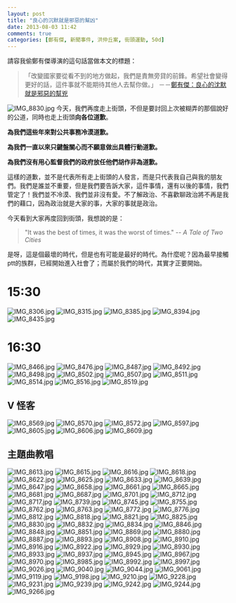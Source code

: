 ```yaml
---
layout: post
title: "良心的沉默就是邪惡的幫凶"
date: 2013-08-03 11:42
comments: true
categories: [鄭有傑, 新聞事件, 洪仲丘案, 街頭運動, 50d]
---
```

請容我偷鄭有傑導演的這句話當做本文的標題：
> 「改變國家要從看不到的地方做起，我們是責無旁貸的前鋒。希望社會變得更好的話，這件事就不能期待其他人去幫你做。」
> －－[鄭有傑：良心的沈默就是邪惡的幫兇](http://pnn.pts.org.tw/main/2013/08/02/%E9%84%AD%E6%9C%89%E5%82%91%EF%BC%9A%E8%89%AF%E5%BF%83%E7%9A%84%E6%B2%88%E9%BB%98%E5%B0%B1%E6%98%AF%E9%82%AA%E6%83%A1%E7%9A%84%E5%B9%AB%E5%85%87/ "鄭有傑：良心的沈默就是邪惡的幫兇")

![IMG_8830.jpg](/assets/img/LK2YonkTk6EFOpODKSKe_IMG_8830.jpg)
今天，我們再度走上街頭，不但是要討回上次被糊弄的那個說好的公道，同時也走上街頭**向各位道歉**。

__為我們這些年來對公共事務冷漠道歉。__

__為我們一直以來只鍵盤關心而不願意做出具體行動道歉。__

__為我們沒有用心監督我們的政府放任他們胡作非為道歉。__

這樣的道歉，並不是代表所有走上街頭的人發言，而是只代表我自己與我的朋友們。我們是誰並不重要，但是我們要告訴大家，這件事情，還有以後的事情，我們管定了！我們並不冷漠、我們並非沒有愛。不了解政治、不喜歡聊政治將不再是我們的藉口，因為政治就是大家的事，大家的事就是政治。

今天看到大家再度回到街頭，我想說的是：

> "It was the best of times, it was the worst of times."
> -- *A Tale of Two Cities*

是呀，這是個最壞的時代，但是也有可能是最好的時代。為什麼呢？因為最早接觸ptt的族群，已經開始進入社會了；而屬於我們的時代，其實才正要開始。

<!--more-->

# 15:30

![IMG_8306.jpg](/assets/img/mL3dmlEIR7aEVN9eMbCj_IMG_8306.jpg)
![IMG_8315.jpg](/assets/img/fxvqDCtTEqnN7n5b0KAr_IMG_8315.jpg)
![IMG_8385.jpg](/assets/img/bpd63z9S8awjaN9Drfm1_IMG_8385.jpg)
![IMG_8394.jpg](/assets/img/9gev1gV7T8GMkD6OzsQO_IMG_8394.jpg)
![IMG_8435.jpg](/assets/img/ocs2GbrdRyrHkpwtDma3_IMG_8435.jpg)
# 16:30
![IMG_8466.jpg](/assets/img/LSyVlWioR5Cxet4TzeGb_IMG_8466.jpg)
![IMG_8476.jpg](/assets/img/IJgkjPDhT22CsUXFoQxB_IMG_8476.jpg)
![IMG_8487.jpg](/assets/img/DefnPle0QQip3GIHcIhD_IMG_8487.jpg)
![IMG_8492.jpg](/assets/img/aGUxPCJjTxzTtYgp31zv_IMG_8492.jpg)
![IMG_8498.jpg](/assets/img/8vCVHDrHSwyHuvZ7tr9r_IMG_8498.jpg)
![IMG_8502.jpg](/assets/img/X76klFPwSB2KNIhxzGpd_IMG_8502.jpg)
![IMG_8507.jpg](/assets/img/s6VVnSNCRAySWHoZmrI8_IMG_8507.jpg)
![IMG_8511.jpg](/assets/img/ajhPTt2sS6mtbFXHS8xO_IMG_8511.jpg)
![IMG_8514.jpg](/assets/img/AwdMz9y2RKOAwgoelTRW_IMG_8514.jpg)
![IMG_8516.jpg](/assets/img/YRsbTvoNQc2Ff4Dcxh40_IMG_8516.jpg)
![IMG_8519.jpg](/assets/img/hjpg7UN4SOOdDtADhgpA_IMG_8519.jpg)
## V 怪客
![IMG_8569.jpg](/assets/img/HLKTaemLSNKxl5zMvePX_IMG_8569.jpg)
![IMG_8570.jpg](/assets/img/e5LsQLTuTeqmBDJ5ApCA_IMG_8570.jpg)
![IMG_8572.jpg](/assets/img/WXbNqEmjRZKcOD5VFm0m_IMG_8572.jpg)
![IMG_8597.jpg](/assets/img/XTwDlQD7TqWRsDNVKV1P_IMG_8597.jpg)
![IMG_8605.jpg](/assets/img/geAlaOUwTKqmd4rDIllg_IMG_8605.jpg)
![IMG_8606.jpg](/assets/img/DyR36cdtTIiqg0rgVyAE_IMG_8606.jpg)
![IMG_8609.jpg](/assets/img/haT9UbePQvyy97lGPPIU_IMG_8609.jpg)
## 主題曲教唱
![IMG_8613.jpg](/assets/img/SjuXbMbtTR68ODpRtg0d_IMG_8613.jpg)
![IMG_8615.jpg](/assets/img/cjCM5DZVQFK86CIzsTVI_IMG_8615.jpg)
![IMG_8616.jpg](/assets/img/qt3wOGluT4m3IhkOrg5r_IMG_8616.jpg)
![IMG_8618.jpg](/assets/img/UzxO6bT2SUiiXLc5Ltsw_IMG_8618.jpg)
![IMG_8622.jpg](/assets/img/ZT5lfq95QZmhEdQvCJo3_IMG_8622.jpg)
![IMG_8625.jpg](/assets/img/YoIuUWjSSdCaGBH12hd6_IMG_8625.jpg)
![IMG_8633.jpg](/assets/img/CiVetDNbRFaVGCB5tfG7_IMG_8633.jpg)
![IMG_8639.jpg](/assets/img/oMZrtXdeQMOHIaBcpd8w_IMG_8639.jpg)
![IMG_8647.jpg](/assets/img/vNWKLU66QBmQYuH37QZE_IMG_8647.jpg)
![IMG_8658.jpg](/assets/img/eTyxAkwR3WQeeE1nYo2w_IMG_8658.jpg)
![IMG_8661.jpg](/assets/img/VqZ7SfJESeKJum0Cglrf_IMG_8661.jpg)
![IMG_8665.jpg](/assets/img/rghYopRfWRLMyKKGgBKw_IMG_8665.jpg)
![IMG_8681.jpg](/assets/img/C4mdeCFOQnmrJYJCgvEh_IMG_8681.jpg)
![IMG_8687.jpg](/assets/img/b3T1PZTxTySlFZQPqgSo_IMG_8687.jpg)
![IMG_8701.jpg](/assets/img/USo75V4xR86MkifPseMo_IMG_8701.jpg)
![IMG_8712.jpg](/assets/img/FzIjM2eoSweN5GvQsieD_IMG_8712.jpg)
![IMG_8717.jpg](/assets/img/edfx8YJuTVyIYhnnXm5z_IMG_8717.jpg)
![IMG_8739.jpg](/assets/img/8XyXn4AwSLqKwTxzFqMK_IMG_8739.jpg)
![IMG_8745.jpg](/assets/img/RBLvpS3S4iEgouAylxPO_IMG_8745.jpg)
![IMG_8755.jpg](/assets/img/vvrEEbz9QViJ6C7B2T2a_IMG_8755.jpg)
![IMG_8762.jpg](/assets/img/WvLKtbJTHCYKCpOoaQUg_IMG_8762.jpg)
![IMG_8763.jpg](/assets/img/vwKGYkCQdCHiJqAo4yKq_IMG_8763.jpg)
![IMG_8772.jpg](/assets/img/qQxgHH5YQP09HO8TK64A_IMG_8772.jpg)
![IMG_8776.jpg](/assets/img/WIEELOCMQFnKqaKnTqle_IMG_8776.jpg)
![IMG_8812.jpg](/assets/img/zwUGPC8LRySdDGOgCKh9_IMG_8812.jpg) 
![IMG_8818.jpg](/assets/img/297Q49SUTJ6NLRWmnrLq_IMG_8818.jpg)
![IMG_8821.jpg](/assets/img/2P0QWRTJGlWn0f8ahFTQ_IMG_8821.jpg)
![IMG_8825.jpg](/assets/img/csxCJhvT9ocMaIb7iiJg_IMG_8825.jpg)
![IMG_8830.jpg](/assets/img/iUf04P8aSmi8Ceh6xrgg_IMG_8830.jpg)
![IMG_8832.jpg](/assets/img/sMVD4NbDRpeF8B038WWA_IMG_8832.jpg)
![IMG_8834.jpg](/assets/img/WnvSCWuCQDanTO91grrh_IMG_8834.jpg)
![IMG_8846.jpg](/assets/img/Vp016IluSFCI6j10oPd7_IMG_8846.jpg)
![IMG_8848.jpg](/assets/img/XLvOeQbzSdy3GLtx0a8Z_IMG_8848.jpg)
![IMG_8851.jpg](/assets/img/TIGQqVeJS0afi18fqlQ7_IMG_8851.jpg)
![IMG_8869.jpg](/assets/img/zrAegJmRYOfMkFko32so_IMG_8869.jpg)
![IMG_8880.jpg](/assets/img/GgoiPUCaTd28SJqtsimn_IMG_8880.jpg)
![IMG_8887.jpg](/assets/img/51ygGinRedQfrhDjYcDA_IMG_8887.jpg)
![IMG_8893.jpg](/assets/img/wHtfu4hTZKoM9SadL1Uo_IMG_8893.jpg)
![IMG_8908.jpg](/assets/img/s8X29uIPSf6vfJCC8CUQ_IMG_8908.jpg)
![IMG_8910.jpg](/assets/img/ZyeNoQ70Q9ia0gM6dKdX_IMG_8910.jpg)
![IMG_8916.jpg](/assets/img/t1GakcQwSECjZjWoXdrN_IMG_8916.jpg)
![IMG_8922.jpg](/assets/img/kFA5dphZSv62sjDFONKo_IMG_8922.jpg)
![IMG_8929.jpg](/assets/img/KeVtrX3SciUJIzHKQwmi_IMG_8929.jpg)
![IMG_8930.jpg](/assets/img/YDQoUzMrR5S3bzIIBuzI_IMG_8930.jpg)
![IMG_8933.jpg](/assets/img/Zsj0kHG8R72TT9DlbTAQ_IMG_8933.jpg)
![IMG_8937.jpg](/assets/img/6D6FuldVQfuxEsBNA7RJ_IMG_8937.jpg)
![IMG_8945.jpg](/assets/img/2yRyiag3SoCQRhOHhFBb_IMG_8945.jpg)
![IMG_8967.jpg](/assets/img/zQ3QBHQ8KjPyOOJegCXA_IMG_8967.jpg)
![IMG_8970.jpg](/assets/img/lZHiD7R3Q9ythC4WGSmH_IMG_8970.jpg)
![IMG_8985.jpg](/assets/img/coTQGVMjQ5CyoRfmlpwq_IMG_8985.jpg)
![IMG_8992.jpg](/assets/img/2w0hvcKIR3iBUss0geoW_IMG_8992.jpg)
![IMG_8997.jpg](/assets/img/62iV94iSXSHyagDIAcIX_IMG_8997.jpg)
![IMG_9026.jpg](/assets/img/BWSlpoXnTr2q1D9xmMkm_IMG_9026.jpg)
![IMG_9040.jpg](/assets/img/dUAu4ecQnuyD4Dyh1nw3_IMG_9040.jpg)
![IMG_9044.jpg](/assets/img/QNqI0aSxSoiQrjvWL2cw_IMG_9044.jpg)
![IMG_9061.jpg](/assets/img/wFVR3hYOTTuCLjQPzvz1_IMG_9061.jpg)
![IMG_9119.jpg](/assets/img/KRqhIAnfRtKFuEdFS2Oa_IMG_9119.jpg)
![IMG_9198.jpg](/assets/img/muhPFyBuQien0PEeOhHp_IMG_9198.jpg)
![IMG_9210.jpg](/assets/img/FGlxdK1XQhK4Vkru1N8a_IMG_9210.jpg)
![IMG_9228.jpg](/assets/img/WjaAJzarQuLhkDlqsO45_IMG_9228.jpg)
![IMG_9231.jpg](/assets/img/1tI1D8CwTFyDHeDui11n_IMG_9231.jpg)
![IMG_9239.jpg](/assets/img/eUDPZcLdRGeMTC2vzPZm_IMG_9239.jpg)
![IMG_9242.jpg](/assets/img/fAD6XWfRj2YljZUKHOhQ_IMG_9242.jpg)
![IMG_9244.jpg](/assets/img/q6DT5xEgRRqZduMWLvCP_IMG_9244.jpg)
![IMG_9266.jpg](/assets/img/G9HTtCVRMmmYxBnNvSnf_IMG_9266.jpg)
















